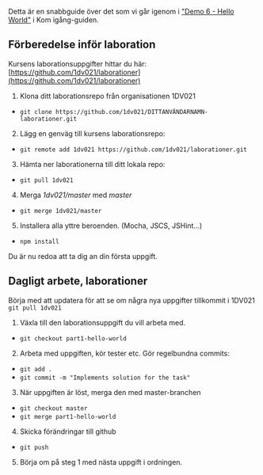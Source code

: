 Detta är en snabbguide över det som vi går igenom i ["Demo 6 - Hello World"](https://youtu.be/yFzyCLC53iA) i Kom igång-guiden.

## Förberedelse inför laboration
Kursens laborationsuppgifter hittar du här: [https://github.com/1dv021/laborationer](https://github.com/1dv021/laborationer)

1. Klona ditt laborationsrepo från organisationen 1DV021 
* `git clone https://github.com/1dv021/DITTANVÄNDARNAMN-laborationer.git`
2. Lägg en genväg till kursens laborationsrepo:
* `git remote add 1dv021 https://github.com/1dv021/laborationer.git`
3. Hämta ner laborationerna till ditt lokala repo:
* `git pull 1dv021`
4. Merga *1dv021/master* med *master*
* `git merge 1dv021/master`
5. Installera alla yttre beroenden. (Mocha, JSCS, JSHint...)
* `npm install`

Du är nu redoa att ta dig an din första uppgift.

## Dagligt arbete, laborationer

Börja med att updatera för att se om några nya uppgifter tillkommit i 1DV021
`git pull 1dv021`

1. Växla till den laborationsuppgift du vill arbeta med.
* `git checkout part1-hello-world`
2. Arbeta med uppgiften, kör tester etc. Gör regelbundna commits:
* `git add .`
* `git commit -m "Implements solution for the task"`
3. När uppgiften är löst, merga den med master-branchen
* `git checkout master`
* `git merge part1-hello-world`
4. Skicka förändringar till github
* `git push`
5. Börja om på steg 1 med nästa uppgift i ordningen.
